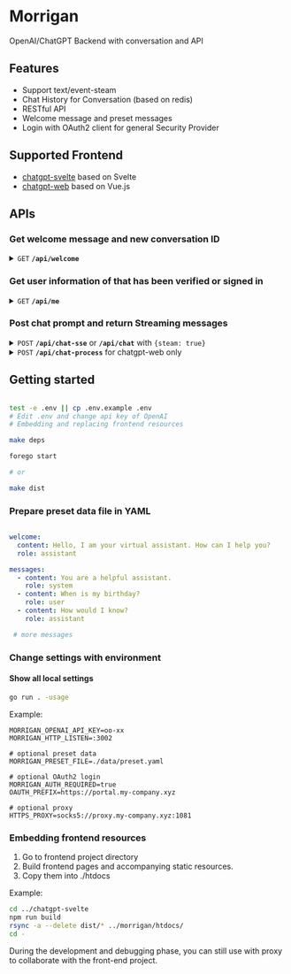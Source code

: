 # Morrigan

OpenAI/ChatGPT Backend with conversation and API

## Features
 - Support text/event-steam
 - Chat History for Conversation (based on redis)
 - RESTful API
 - Welcome message and preset messages
 - Login with OAuth2 client for general Security Provider

## Supported Frontend

- [chatgpt-svelte](https://github.com/liut/chatgpt-svelte) based on Svelte
- [chatgpt-web](https://github.com/liut/chatgpt-web) based on Vue.js


## APIs

### Get welcome message and new conversation ID

<details>
 <summary><code>GET</code> <code><b>/api/welcome</b></code></summary>

##### Parameters

> None

##### Responses

> | http code     | content-type                      | response                                           |
> |---------------|-----------------------------------|---------------------------------------------------------------------|
> | `200`         | `application/json`        | `{"message": "welcome message", "id": "new-cid"}`                                         |


</details>

### Get user information of that has been verified or signed in

<details>
 <summary><code>GET</code> <code><b>/api/me</b></code></summary>

##### Parameters

> None

##### Responses

> | http code     | content-type                      | response                                           |
> |---------------|-----------------------------------|---------------------------------------------------------------------|
> | `200`         | `application/json`        | `{"data": {"avatar": "", "name": "name", "uid": "uid"}}`                                         |
> | `401`         | `application/json`        | `{"error": "", "message": ""}`                                         |


</details>

### Post chat prompt and return Streaming messages

<details>
 <summary><code>POST</code> <code><b>/api/chat-sse</b></code> or <code><b>/api/chat</b></code> with <code>{steam: true}</code></summary>

##### Parameters

> | name       |  type     | data type      | description                         |
> |------------|-----------|----------------|-------------------------------------|
> | `csid`     |  optional | string       | conversation ID        |
> | `prompt`   |  required | string       | message for ask        |
> | `stream`   |  optional |  bool        | enable event-steam, force <code><b>/api/chat-sse</b></code>       |


##### Responses

> | http code     | content-type               | response                                           |
> |---------------|----------------------------|----------------------------------------------------|
> | `200`         | `text/event-stream`        | `{"delta": "message fragments", "id": "conversation ID"}`                                          |
> | `401`         | `application/json`        | `{"status": "Unauthorized", "message": ""}`                                         |


</details>

<details>
 <summary><code>POST</code> <code><b>/api/chat-process</b></code> for chatgpt-web only</summary>

##### Parameters

> | name        |  type     | data type      | description                         |
> |-------------|-----------|----------------|-------------------------------------|
> | `prompt`    | required  |    string      | message for ask        |
> | `options`   | optional  |    object      | <code>{ conversationId: "" }</code>    |


##### Responses

> | http code     | content-type                    | response                                           |
> |---------------|---------------------------------|-----------------------------------------------------|
> | `200`         | `application/octet-stream`      | `{"delta": "message fragments", "text": "message", "conversationId": ""}`                                          |
> | `401`         | `application/json`        | `{"status": "Unauthorized", "message": ""}`                                         |


</details>

## Getting started

```bash

test -e .env || cp .env.example .env
# Edit .env and change api key of OpenAI
# Embedding and replacing frontend resources

make deps

forego start

# or

make dist


```

### Prepare preset data file in YAML

```yaml

welcome:
  content: Hello, I am your virtual assistant. How can I help you?
  role: assistant

messages:
  - content: You are a helpful assistant.
    role: system
  - content: When is my birthday?
    role: user
  - content: How would I know?
    role: assistant

 # more messages

```

### Change settings with environment

#### Show all local settings
```bash
go run . -usage
```

Example:

```plan
MORRIGAN_OPENAI_API_KEY=oo-xx
MORRIGAN_HTTP_LISTEN=:3002

# optional preset data
MORRIGAN_PRESET_FILE=./data/preset.yaml

# optional OAuth2 login
MORRIGAN_AUTH_REQUIRED=true
OAUTH_PREFIX=https://portal.my-company.xyz

# optional proxy
HTTPS_PROXY=socks5://proxy.my-company.xyz:1081
```

### Embedding frontend resources

1. Go to frontend project directory
2. Build frontend pages and accompanying static resources.
3. Copy them into ./htdocs

Example:

```bash
cd ../chatgpt-svelte
npm run build
rsync -a --delete dist/* ../morrigan/htdocs/
cd -
```

During the development and debugging phase, you can still use with proxy to collaborate with the front-end project.

